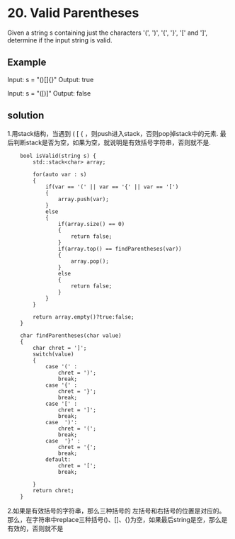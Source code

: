 # 20. Valid Parentheses

Given a string s containing just the characters '(', ')', '{', '}', '[' and ']', determine if the input string is valid.

## Example
Input: s = "()[]{}"
Output: true

Input: s = "([)]"
Output: false

## solution
1.用stack结构，当遇到 ( [ { ，则push进入stack，否则pop掉stack中的元素.
  最后判断stack是否为空，如果为空，就说明是有效括号字符串，否则就不是.

```
    bool isValid(string s) {
        std::stack<char> array;
        
        for(auto var : s)
        {
            if(var == '(' || var == '{' || var == '[')
            {
                array.push(var);
            }
            else
            {
                if(array.size() == 0)
                {
                    return false;
                }
                if(array.top() == findParentheses(var))
                {
                    array.pop();
                }
                else
                {
                    return false;
                }
            }
        }
        
        return array.empty()?true:false;
    }
    
    char findParentheses(char value)
    {
        char chret = ']';
        switch(value)
        {
            case '(' : 
                chret = ')';
                break;
            case '{' : 
                chret = '}';
                break;
            case '[' : 
                chret = ']';
                break;
            case  ')':
                chret = '(';
                break;
            case  '}' :
                chret = '{';
                break;
            default:
                chret = '[';
                break;
                
        }
        return chret;
    }
```

2.如果是有效括号的字符串，那么三种括号的 左括号和右括号的位置是对应的。
  那么，在字符串中replace三种括号()、[]、{}为空，如果最后string是空，那么是有效的，否则就不是 